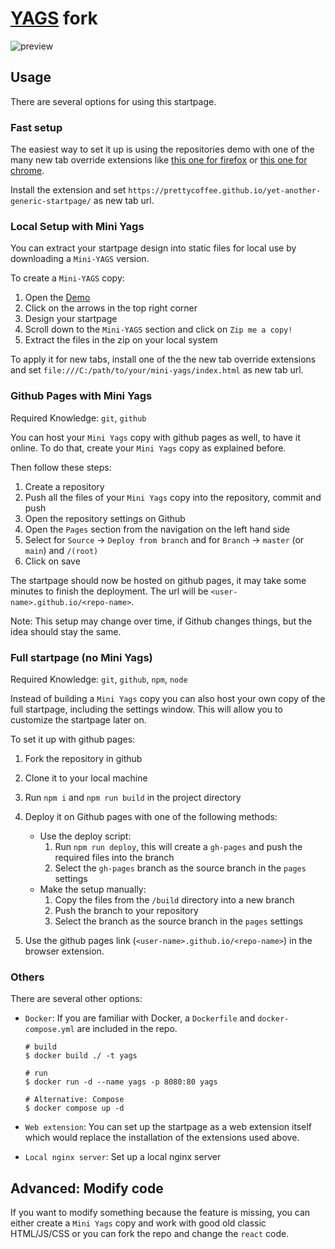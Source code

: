 # [YAGS](https://github.com/PrettyCoffee/yet-another-generic-startpage) fork

![preview](./themes/preview.png)

## Usage

There are several options for using this startpage.

### Fast setup

The easiest way to set it up is using the repositories demo with one of the many new tab override extensions like [this one for firefox](https://addons.mozilla.org/en-US/firefox/addon/new-tab-override/) or [this one for chrome](https://chrome.google.com/webstore/detail/new-tab-redirect/icpgjfneehieebagbmdbhnlpiopdcmna).

Install the extension and set `https://prettycoffee.github.io/yet-another-generic-startpage/` as new tab url.

### Local Setup with Mini Yags

You can extract your startpage design into static files for local use by downloading a `Mini-YAGS` version.

To create a `Mini-YAGS` copy:

1. Open the [Demo](https://prettycoffee.github.io/yet-another-generic-startpage/)
2. Click on the arrows in the top right corner
3. Design your startpage
4. Scroll down to the `Mini-YAGS` section and click on `Zip me a copy!`
5. Extract the files in the zip on your local system

To apply it for new tabs, install one of the the new tab override extensions and set `file:///C:/path/to/your/mini-yags/index.html` as new tab url.

### Github Pages with Mini Yags

Required Knowledge: `git`, `github`

You can host your `Mini Yags` copy with github pages as well, to have it online. To do that, create your `Mini Yags` copy as explained before.

Then follow these steps:

1. Create a repository
2. Push all the files of your `Mini Yags` copy into the repository, commit and push
3. Open the repository settings on Github
4. Open the `Pages` section from the navigation on the left hand side
5. Select for `Source` -> `Deploy from branch` and for `Branch` -> `master` (or `main`) and `/(root)`
6. Click on save

The startpage should now be hosted on github pages, it may take some minutes to finish the deployment. The url will be `<user-name>.github.io/<repo-name>`.

Note: This setup may change over time, if Github changes things, but the idea should stay the same.

### Full startpage (no Mini Yags)

Required Knowledge: `git`, `github`, `npm`, `node`

Instead of building a `Mini Yags` copy you can also host your own copy of the full startpage, including the settings window. This will allow you to customize the startpage later on.

To set it up with github pages:

1. Fork the repository in github
2. Clone it to your local machine
3. Run `npm i` and `npm run build` in the project directory
4. Deploy it on Github pages with one of the following methods:

   - Use the deploy script:
     1. Run `npm run deploy`, this will create a `gh-pages` and push the required files into the branch
     2. Select the `gh-pages` branch as the source branch in the `pages` settings
   - Make the setup manually:
     1. Copy the files from the `/build` directory into a new branch
     2. Push the branch to your repository
     3. Select the branch as the source branch in the `pages` settings

5. Use the github pages link (`<user-name>.github.io/<repo-name>`) in the browser extension.

### Others

There are several other options:

- `Docker`: If you are familiar with Docker, a `Dockerfile` and `docker-compose.yml` are included in the repo.

  ```
  # build
  $ docker build ./ -t yags

  # run
  $ docker run -d --name yags -p 8080:80 yags

  # Alternative: Compose
  $ docker compose up -d
  ```

- `Web extension`: You can set up the startpage as a web extension itself which would replace the installation of the extensions used above.
- `Local nginx server`: Set up a local nginx server

## Advanced: Modify code

If you want to modify something because the feature is missing, you can either create a `Mini Yags` copy and work with good old classic HTML/JS/CSS or you can fork the repo and change the `react` code.
